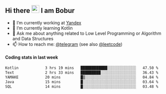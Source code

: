 ## Hi there <img src="https://media.giphy.com/media/hvRJCLFzcasrR4ia7z/giphy.gif" width="25px" height="25px"> I am Bobur

- 💼 I’m currently working at [Yandex](https://yandex.ru/)
- 🌱 I’m currently learning Kotlin
- 💬 Ask me about anything related to Low Level Programming or Algorithm and Data Structures
- 📫 How to reach me: [@telegram](https://t.me/octoant) (see also [@leetcode](https://leetcode.com/octoant/))    

#### Coding stats in last week

<!--START_SECTION:waka-->

```txt
Kotlin            3 hrs 19 mins   ████████████░░░░░░░░░░░░░   47.50 %
Text              2 hrs 33 mins   █████████░░░░░░░░░░░░░░░░   36.43 %
YAMAKE            20 mins         █▒░░░░░░░░░░░░░░░░░░░░░░░   04.84 %
Java              15 mins         █░░░░░░░░░░░░░░░░░░░░░░░░   03.64 %
SQL               14 mins         █░░░░░░░░░░░░░░░░░░░░░░░░   03.48 %
```

<!--END_SECTION:waka-->
